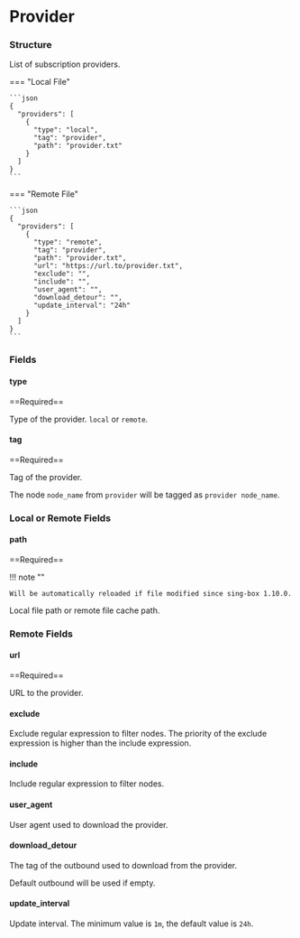 # Provider

### Structure

List of subscription providers.

=== "Local File"

    ```json
    {
      "providers": [
        {
          "type": "local",
          "tag": "provider",
          "path": "provider.txt"
        }
      ]
    }
    ```

=== "Remote File"

    ```json
    {
      "providers": [
        {
          "type": "remote",
          "tag": "provider",
          "path": "provider.txt",
          "url": "https://url.to/provider.txt",
          "exclude": "",
          "include": "",
          "user_agent": "",
          "download_detour": "",
          "update_interval": "24h"
        }
      ]
    }
    ```

### Fields

#### type

==Required==

Type of the provider. `local` or `remote`.

#### tag

==Required==

Tag of the provider.

The node `node_name` from `provider` will be tagged as `provider node_name`.

### Local or Remote Fields

#### path

==Required==

!!! note ""

    Will be automatically reloaded if file modified since sing-box 1.10.0.

Local file path or remote file cache path.

### Remote Fields

#### url

==Required==

URL to the provider.

#### exclude

Exclude regular expression to filter nodes. The priority of the exclude expression is higher than the include expression.

#### include

Include regular expression to filter nodes.

#### user_agent

User agent used to download the provider.

#### download_detour

The tag of the outbound used to download from the provider.

Default outbound will be used if empty.

#### update_interval

Update interval. The minimum value is `1m`, the default value is `24h`.
